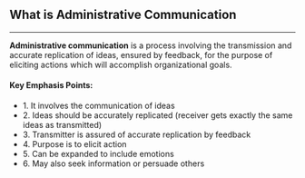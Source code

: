 ## What is Administrative Communication
---

<div class="definition-card">
    <!-- <h4>Administrative Communication</h4> -->
    <p><strong>Administrative communication</strong> is a process involving the transmission and accurate replication of ideas, ensured by feedback, for the purpose of eliciting actions which will accomplish organizational goals.</p>
                        
<div class="key-points" style="margin-top: 15px;">
<h4>Key Emphasis Points:</h4>
    <ul>
        <li>1. It involves the communication of ideas</li>
        <li>2. Ideas should be accurately replicated (receiver gets exactly the same ideas as transmitted)</li>
        <li>3. Transmitter is assured of accurate replication by feedback</li>
        <li>4. Purpose is to elicit action</li>
        <li>5. Can be expanded to include emotions</li>
        <li>6. May also seek information or persuade others</li>
    </ul>
</div>
</div>
